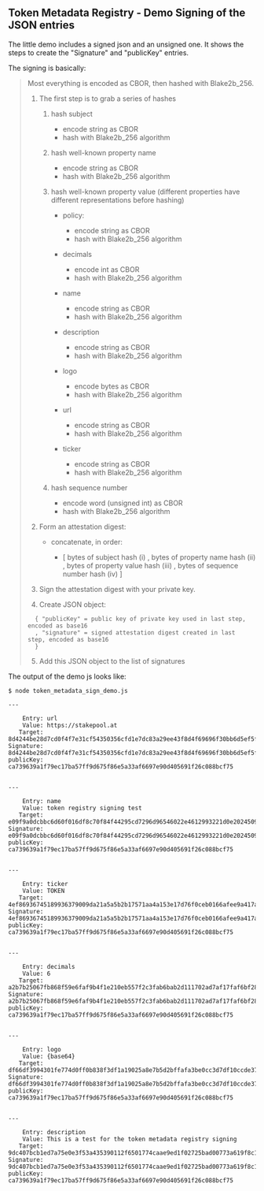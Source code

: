 ## Token Metadata Registry - Demo Signing of the JSON entries

The little demo includes a signed json and an unsigned one. It shows the steps to create the "Signature" and "publicKey" entries.

The signing is basically:

> Most everything is encoded as CBOR, then hashed with Blake2b_256.
> 
> 1. The first step is to grab a series of hashes
>    
>    1. hash subject
>       
>       * encode string as CBOR
>       * hash with Blake2b_256 algorithm
>    2. hash well-known property name
>       
>       * encode string as CBOR
>       * hash with Blake2b_256 algorithm
>    3. hash well-known property value (different properties have different representations before hashing)
>       
>       * policy:
>         
>         * encode string as CBOR
>         * hash with Blake2b_256 algorithm
>       * decimals
>         
>         * encode int as CBOR
>         * hash with Blake2b_256 algorithm
>       * name
>         
>         * encode string as CBOR
>         * hash with Blake2b_256 algorithm
>       * description
>         
>         * encode string as CBOR
>         * hash with Blake2b_256 algorithm
>       * logo
>         
>         * encode bytes as CBOR
>         * hash with Blake2b_256 algorithm
>       * url
>         
>         * encode string as CBOR
>         * hash with Blake2b_256 algorithm
>       * ticker
>         
>         * encode string as CBOR
>         * hash with Blake2b_256 algorithm
>    4. hash sequence number
>       
>       * encode word (unsigned int) as CBOR
>       * hash with Blake2b_256 algorithm
> 2. Form an attestation digest:
>    
>    * concatenate, in order:
>      
>      * [ bytes of subject hash (i)
>        , bytes of property name hash (ii)
>        , bytes of property value hash (iii)
>        , bytes of sequence number hash (iv)
>        ]
> 3. Sign the attestation digest with your private key.
> 4. Create JSON object:
> 
> ```
>   { "publicKey" = public key of private key used in last step, encoded as base16
>   , "signature" = signed attestation digest created in last step, encoded as base16
>   }
> ```
> 
> 5. Add this JSON object to the list of signatures

The output of the demo js looks like:

``` console
$ node token_metadata_sign_demo.js

---

    Entry: url
    Value: https://stakepool.at
   Target: 8d4244be28d7cd0f4f7e31cf54350356cfd1e7dc83a29ee43f8d4f69696f30bb6d5ef5f5a5032e2369b92e3572318960467f674ecc01fad1158eb2c958f52107
Signature: 8d4244be28d7cd0f4f7e31cf54350356cfd1e7dc83a29ee43f8d4f69696f30bb6d5ef5f5a5032e2369b92e3572318960467f674ecc01fad1158eb2c958f52107
publicKey: ca739639a1f79ec17ba57ff9d675f86e5a33af6697e90d405691f26c088bcf75


---

    Entry: name
    Value: token registry signing test
   Target: e09f9a0dcbbc6d60f016df8c70f84f44295cd7296d96546022e4612993221d0e2024509bac90834ba6ee605022b2ff93c32ffb5ee0e93f86818a94c61476b807
Signature: e09f9a0dcbbc6d60f016df8c70f84f44295cd7296d96546022e4612993221d0e2024509bac90834ba6ee605022b2ff93c32ffb5ee0e93f86818a94c61476b807
publicKey: ca739639a1f79ec17ba57ff9d675f86e5a33af6697e90d405691f26c088bcf75


---

    Entry: ticker
    Value: TOKEN
   Target: 4ef86936745189936379009da21a5a5b2b17571aa4a153e17d76f0ceb0166afee9a417ac0e18f8b4504c4270637c3ece9cd3335150976b61395d3a4a8626e305
Signature: 4ef86936745189936379009da21a5a5b2b17571aa4a153e17d76f0ceb0166afee9a417ac0e18f8b4504c4270637c3ece9cd3335150976b61395d3a4a8626e305
publicKey: ca739639a1f79ec17ba57ff9d675f86e5a33af6697e90d405691f26c088bcf75


---

    Entry: decimals
    Value: 6
   Target: a2b7b25067fb868f59e6faf9b4f1e210eb557f2c3fab6bab2d111702ad7af17faf6bf28ba3880ab2ce4833f3f98028e32adad4d99d2338bb0f7b10e863838a0f
Signature: a2b7b25067fb868f59e6faf9b4f1e210eb557f2c3fab6bab2d111702ad7af17faf6bf28ba3880ab2ce4833f3f98028e32adad4d99d2338bb0f7b10e863838a0f
publicKey: ca739639a1f79ec17ba57ff9d675f86e5a33af6697e90d405691f26c088bcf75


---

    Entry: logo
    Value: {base64}
   Target: df66df3994301fe774d0ff0b838f3df1a19025a8e7b5d2bffafa3be0cc3d7df10ccde371ca74200df2dde3d1fbebbe5902c141afa346a9a6652f3a2e8fba2607
Signature: df66df3994301fe774d0ff0b838f3df1a19025a8e7b5d2bffafa3be0cc3d7df10ccde371ca74200df2dde3d1fbebbe5902c141afa346a9a6652f3a2e8fba2607
publicKey: ca739639a1f79ec17ba57ff9d675f86e5a33af6697e90d405691f26c088bcf75


---

    Entry: description
    Value: This is a test for the token metadata registry signing
   Target: 9dc407bcb1ed7a75e0e3f53a435390112f6501774caae9ed1f02725bad00773a619f8c10f1d3d1d189458565bf45d3f580505a4ca5752f0e73649892615f3503
Signature: 9dc407bcb1ed7a75e0e3f53a435390112f6501774caae9ed1f02725bad00773a619f8c10f1d3d1d189458565bf45d3f580505a4ca5752f0e73649892615f3503
publicKey: ca739639a1f79ec17ba57ff9d675f86e5a33af6697e90d405691f26c088bcf75


```
